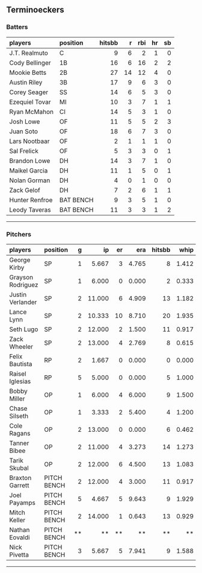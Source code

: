 ## Terminoeckers

### Batters

 
|players        |position  | hitsbb|  r| rbi| hr| sb| 
|:--------------|:---------|------:|--:|---:|--:|--:| 
|J.T. Realmuto  |C         |      9|  6|   2|  1|  0| 
|Cody Bellinger |1B        |     16|  6|  16|  2|  2| 
|Mookie Betts   |2B        |     27| 14|  12|  4|  0| 
|Austin Riley   |3B        |     17|  9|   6|  3|  0| 
|Corey Seager   |SS        |     14|  6|   5|  3|  0| 
|Ezequiel Tovar |MI        |     10|  3|   7|  1|  1| 
|Ryan McMahon   |CI        |     14|  5|   3|  1|  0| 
|Josh Lowe      |OF        |     11|  5|   5|  2|  3| 
|Juan Soto      |OF        |     18|  6|   7|  3|  0| 
|Lars Nootbaar  |OF        |      2|  1|   1|  1|  0| 
|Sal Frelick    |OF        |      5|  3|   3|  0|  1| 
|Brandon Lowe   |DH        |     14|  3|   7|  1|  0| 
|Maikel Garcia  |DH        |     11|  1|   5|  0|  1| 
|Nolan Gorman   |DH        |      4|  0|   1|  0|  0| 
|Zack Gelof     |DH        |      7|  2|   6|  1|  1| 
|Hunter Renfroe |BAT BENCH |      9|  3|   5|  1|  0| 
|Leody Taveras  |BAT BENCH |     11|  3|   3|  1|  2| 

* * *

### Pitchers

 
|players           |position    |  g|     ip| er|   era| hitsbb|  whip| so|  w| sv| 
|:-----------------|:-----------|--:|------:|--:|-----:|------:|-----:|--:|--:|--:| 
|George Kirby      |SP          |  1|  5.667|  3| 4.765|      8| 1.412|  9|  0|  0| 
|Grayson Rodriguez |SP          |  1|  6.000|  0| 0.000|      2| 0.333|  6|  1|  0| 
|Justin Verlander  |SP          |  2| 11.000|  6| 4.909|     13| 1.182| 10|  1|  0| 
|Lance Lynn        |SP          |  2| 10.333| 10| 8.710|     20| 1.935|  2|  1|  0| 
|Seth Lugo         |SP          |  2| 12.000|  2| 1.500|     11| 0.917| 10|  1|  0| 
|Zack Wheeler      |SP          |  2| 13.000|  4| 2.769|      8| 0.615| 20|  1|  0| 
|Felix Bautista    |RP          |  2|  1.667|  0| 0.000|      0| 0.000|  1|  0|  1| 
|Raisel Iglesias   |RP          |  5|  5.000|  0| 0.000|      5| 1.000|  6|  0|  3| 
|Bobby Miller      |OP          |  1|  6.000|  4| 6.000|      9| 1.500|  4|  1|  0| 
|Chase Silseth     |OP          |  1|  3.333|  2| 5.400|      4| 1.200|  3|  0|  0| 
|Cole Ragans       |OP          |  2| 13.000|  0| 0.000|      6| 0.462| 20|  1|  0| 
|Tanner Bibee      |OP          |  2| 11.000|  4| 3.273|     14| 1.273| 13|  1|  0| 
|Tarik Skubal      |OP          |  2| 12.000|  6| 4.500|     13| 1.083| 16|  0|  0| 
|Braxton Garrett   |PITCH BENCH |  2| 12.000|  4| 3.000|     11| 0.917|  4|  1|  0| 
|Joel Payamps      |PITCH BENCH |  5|  4.667|  5| 9.643|      9| 1.929|  4|  0|  0| 
|Mitch Keller      |PITCH BENCH |  2| 14.000|  1| 0.643|     13| 0.929| 14|  1|  0| 
|Nathan Eovaldi    |PITCH BENCH | **|     **| **|    **|     **|    **| **| **| **| 
|Nick Pivetta      |PITCH BENCH |  3|  5.667|  5| 7.941|      9| 1.588| 10|  1|  1| 


* * *


